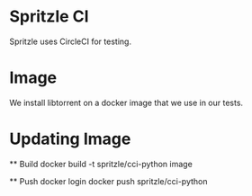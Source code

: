 Spritzle CI
===========

Spritzle uses CircleCI for testing.

Image
=====
We install libtorrent on a docker image that we use in our tests.

Updating Image
==============

** Build
    docker build -t spritzle/cci-python image

** Push
    docker login
    docker push spritzle/cci-python
